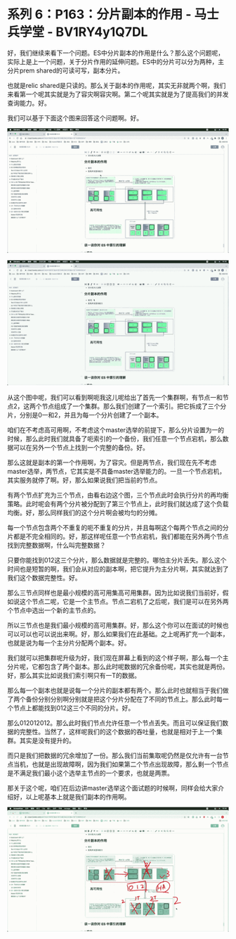 # 系列 6：P163：分片副本的作用 - 马士兵学堂 - BV1RY4y1Q7DL

好，我们继续来看下一个问题。ES中分片副本的作用是什么？那么这个问题呢，实际上是上一个问题，关于分片作用的延伸问题。ES中的分片可以分为两种，主分片prem shared的可读可写，副本分片。

也就是relic shared是只读的。那么关于副本的作用呢，其实无非就两个啊，我们来看第一个呢其实就是为了容灾啊容灾啊。第二个呢其实就是为了提高我们的并发查询能力。好。

我们可以基于下面这个图来回答这个问题啊。好。

![](img/1dfaea69788f2cf6de5d89cd62dcbd32_1.png)

![](img/1dfaea69788f2cf6de5d89cd62dcbd32_2.png)

从这个图中呢，我们可以看到啊呃我这儿呢给出了首先一个集群啊，有节点一和节点2，这两个节点组成了一个集群。那么我们创建了一个索引。把它拆成了三个分片，分别是0一和2，并且为每一个分片创建了一个副本。

咱们在不考虑高可用啊，不考虑这个master选举的前提下，那么分片设置为一的时候，那么此时我们就具备了呃索引的一个备份，我们任意一个节点宕机，那么数据可以在另外一个节点上找到一个完整的备份。好。

那么这就是副本的第一个作用啊，为了容灾。但是两节点，我们现在先不考虑master选举，两节点，它其实是不具备master选举能力的。一旦一个节点宕机，其实服务就停了啊。好，那么如果说我们把当前的节点。

有两个节点扩充为三个节点，由看右边这个图，三个节点此时会执行分片的再均衡策略。此时呢会有两个分片被分配到了第三个节点上，此时我们就达成了这个负载均衡。好，那么同样我们的这个分片啊会被均匀的分摊。

每一个节点包含两个不重复的呃不重复的分片，并且每啊这个每两个节点之间的分片都是不完全相同的。好，那这样呢任意一个节点宕机，我们都能在另外两个节点找到完整数据啊，什么叫完整数据？

只要你能找到012这三个分片，那么数据就是完整的。哪怕主分片丢失。那么这个时间也是短暂的啊，我们会从对应的副本啊，把它提升为主分片啊，其实就达到了我们这个数据完整性。好。

那么三节点同样也是最小规模的高可用集高可用集群。因为比如说我们当前好，假如说这个节点二呢，它是一个主节点。节点二宕机了之后呢，我们是可以在另外两个节点中选出一个新的主节点的。

所以三节点也是我们最小规模的高可用集群。好，那么这个你可以在面试的时候也可以可以也可以说出来啊。好，那么如果我们在此基础。之上呢再扩充一个副本，也就是说为每一个主分片分配两个副本。好。

我们就可以把集群呢升级为好，我们现在屏幕上看到的这个样子啊，那么每一个主分片呢，它都包含了两个副本。那么此时呢数据的冗余备份呢，其实也就是两份。好，那么其实比如说我们索引啊只有一T的数据。

那么每一个副本也就是说每一个分片的副本都有两个。那么此时也就相当于我们做了两个备份分别分别啊分别就是把这个分片分配在了不同的节点上。那么此时每一个节点上都能找到012这三个不同的分片。好。

那么012012012。那么此时我们节点允许任意一个节点丢失。而且可以保证我们数据的完整性。当然了，这样呢我们的这个数据的吞吐量，也就是相对于上一个集群。其实是没有提升的。

而只是我们把数据的冗余增加了一份。那么我们当前集取呢仍然是仅允许有一台节点当机，也就是出现故障啊，因为我们如果第二个节点出现故障，那么剩一个节点是不满足我们最小这个选举主节点的一个要求，也就是两票。

那关于这个呢，咱们在后边讲master选举这个面试题的时候啊，同样会给大家介绍好，以上呢基本上就是我们副本的作用啊。



![](img/1dfaea69788f2cf6de5d89cd62dcbd32_4.png)